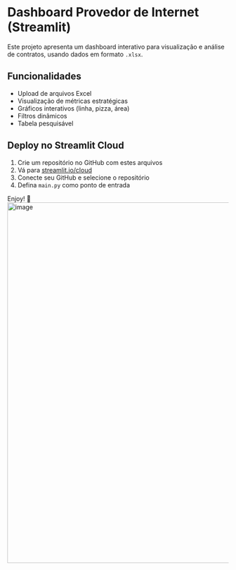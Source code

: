# Dashboard Provedor de Internet (Streamlit)

Este projeto apresenta um dashboard interativo para visualização e análise de contratos, usando dados em formato `.xlsx`.

## Funcionalidades

- Upload de arquivos Excel
- Visualização de métricas estratégicas
- Gráficos interativos (linha, pizza, área)
- Filtros dinâmicos
- Tabela pesquisável

## Deploy no Streamlit Cloud

1. Crie um repositório no GitHub com estes arquivos
2. Vá para [streamlit.io/cloud](https://streamlit.io/cloud)
3. Conecte seu GitHub e selecione o repositório
4. Defina `main.py` como ponto de entrada

Enjoy! 🚀
<img width="630" height="819" alt="image" src="https://github.com/user-attachments/assets/0e1a63cb-a72b-4a3d-9ed0-f588425798c3" />
